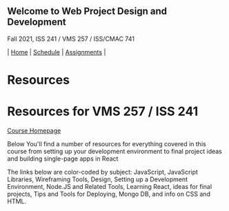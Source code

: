 ## Welcome to Web Project Design and Development

Fall 2021, ISS 241 / VMS 257 / ISS/CMAC 741

| [Home](./) | [Schedule](./schedule.md) | [Assignments](./assignments.md) |

# Resources

<div class="w3-container">
      <div class="header">
        <h1>Resources for VMS 257 / ISS 241</h1>
        <div class="nav">
          <a href="./">Course Homepage</a>
        </div>
        <p>
          Below You'll find a number of resources for everything covered in this
          course from setting up your development environment to final project
          ideas and building single-page apps in React
        </p>
        <p>
          The links below are color-coded by subject:
          <span class="JavaScript">JavaScript</span>,
          <span class="JS-Libraries">JavaScript Libraries</span>,
          <span class="Wireframing">Wireframing Tools</span>,
          <span class="Design">Design</span>,
          <span class="Development-Environment"
            >Setting up a Development Environment</span
          >, <span class="Node-JS">Node.JS and Related Tools</span>,
          <span class="React">Learning React</span>,
          <span class="Project-Ideas">ideas for final projects</span>,
          <span class="Deploy">Tips and Tools for Deploying</span>,
          <span class="MongoDB">Mongo DB</span>, and info on
          <span class="CSS">CSS</span> and <span class="HTML">HTML</span>.
        </p>
      </div>
      <div id="resources-table"></div>
</div>
<script src="https://ajax.googleapis.com/ajax/libs/jquery/1.7.1/jquery.min.js"></script>
<script src="js/papaparse.js"></script>
<script>
  getResources();
  async function getResources() {
  response = await fetch("data/student-resources.csv");
  const data = await response.text();
  const jsonData = Papa.parse(data).data.slice(1);
  console.log(jsonData);
  var dataContainer = document.getElementById("resources-table");
  var ul = document.createElement("ul");
  dataContainer.appendChild(ul);
  jsonData.forEach((item) => {
    var li = document.createElement("li");
    li.classList.add(item[2]);
    li.classList.add("w3-card-2");
    var link = document.createElement("a");
    link.href = item[3];
    link.innerHTML = item[0];
    var div = document.createElement("div");
    div.innerHTML = item[1];
    link.appendChild(div);
    li.appendChild(link);
    ul.appendChild(li);
  });
}
</script>

